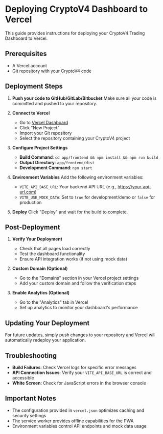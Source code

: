 # Deploying CryptoV4 Dashboard to Vercel

This guide provides instructions for deploying your CryptoV4 Trading Dashboard to Vercel.

## Prerequisites

- A Vercel account
- Git repository with your CryptoV4 code

## Deployment Steps

1. **Push your code to GitHub/GitLab/Bitbucket**
   Make sure all your code is committed and pushed to your repository.

2. **Connect to Vercel**
   - Go to [Vercel Dashboard](https://vercel.com/dashboard)
   - Click "New Project"
   - Import your Git repository
   - Select the repository containing your CryptoV4 project

3. **Configure Project Settings**
   - **Build Command**: `cd app/frontend && npm install && npm run build`
   - **Output Directory**: `app/frontend/dist`
   - **Development Command**: `npm start`

4. **Environment Variables**
   Add the following environment variables:
   - `VITE_API_BASE_URL`: Your backend API URL (e.g., https://your-api-url.com)
   - `VITE_USE_MOCK_DATA`: Set to `true` for development/demo or `false` for production

5. **Deploy**
   Click "Deploy" and wait for the build to complete.

## Post-Deployment

1. **Verify Your Deployment**
   - Check that all pages load correctly
   - Test the dashboard functionality
   - Ensure API integration works (if not using mock data)

2. **Custom Domain (Optional)**
   - Go to the "Domains" section in your Vercel project settings
   - Add your custom domain and follow the verification steps

3. **Enable Analytics (Optional)**
   - Go to the "Analytics" tab in Vercel
   - Set up analytics to monitor your dashboard's performance

## Updating Your Deployment

For future updates, simply push changes to your repository and Vercel will automatically redeploy your application.

## Troubleshooting

- **Build Failures**: Check Vercel logs for specific error messages
- **API Connection Issues**: Verify your `VITE_API_BASE_URL` is correct and accessible
- **White Screen**: Check for JavaScript errors in the browser console

## Important Notes

- The configuration provided in `vercel.json` optimizes caching and security settings
- The service worker provides offline capabilities for the PWA
- Environment variables control API endpoints and mock data usage